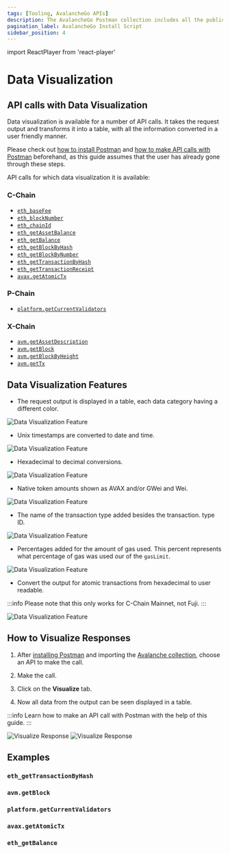 ```yaml
---
tags: [Tooling, AvalancheGo APIs]
description: The AvalancheGo Postman collection includes all the public API calls that are available on AvalancheGo instance, allowing you to quickly issue commands to your node and see the response, without having to copy and paste long and complicated `curl` commands.
pagination_label: AvalancheGo Install Script
sidebar_position: 4
---
```

import ReactPlayer from 'react-player'

# Data Visualization

## API calls with Data Visualization

Data visualization is available for a number of API calls. It takes the request
output and transforms it into a table, with all the information converted in a
user friendly manner.

Please check out
[how to install Postman](../avalanchego-postman-collection/setup#setup) and
[how to make API calls with Postman](../avalanchego-postman-collection/making-api-calls.md)
beforehand, as this guide assumes that the user has already gone through these steps.

API calls for which data visualization it is available:

### C-Chain

* [`eth_baseFee`](../../reference/avalanchego/c-chain/api#eth_basefee)
* [`eth_blockNumber`](https://www.quicknode.com/docs/ethereum/eth_blockNumber)
* [`eth_chainId`](https://www.quicknode.com/docs/ethereum/eth_chainId)
* [`eth_getAssetBalance`](../../reference/avalanchego/c-chain/api#eth_getassetbalance)
* [`eth_getBalance`](https://www.quicknode.com/docs/ethereum/eth_getBalance)
* [`eth_getBlockByHash`](https://www.quicknode.com/docs/ethereum/eth_getBlockByHash)
* [`eth_getBlockByNumber`](https://www.quicknode.com/docs/ethereum/eth_getBlockByNumber)
* [`eth_getTransactionByHash`](https://www.quicknode.com/docs/ethereum/eth_getTransactionByHash)
* [`eth_getTransactionReceipt`](https://www.quicknode.com/docs/ethereum/eth_getTransactionReceipt)
* [`avax.getAtomicTx`](../../reference/avalanchego/c-chain/api#avaxgetatomictx)

### P-Chain

* [`platform.getCurrentValidators`](../../reference/avalanchego/p-chain/api#platformgetcurrentvalidators)

### X-Chain

* [`avm.getAssetDescription`](../../reference/avalanchego/x-chain/api#avmgetassetdescription)
* [`avm.getBlock`](../../reference/avalanchego/x-chain/api#avmgetblock)
* [`avm.getBlockByHeight`](../../reference/avalanchego/x-chain/api#avmgetblockbyheight)
* [`avm.getTx`](../../reference/avalanchego/x-chain/api#avmgettx)

<ReactPlayer playing controls url='/img/postman/postman-23-visuals-video.mov' width="1000px" height="600px"/>



## Data Visualization Features

* The request output is displayed in a table, each data category having a
different color.

![Data Visualization Feature](/img/postman/postman-24-visualization-feature.png)

* Unix timestamps are converted to date and time.

![Data Visualization Feature](/img/postman/postman-25-visualization-feature.png)

* Hexadecimal to decimal conversions.

![Data Visualization Feature](/img/postman/postman-26-visualization-feature.png)

* Native token amounts shown as AVAX and/or GWei and Wei.

![Data Visualization Feature](/img/postman/postman-27-visualization-feature.png)

* The name of the transaction type added besides the transaction.
type ID.

![Data Visualization Feature](/img/postman/postman-28-visualization-feature.png)

* Percentages added for the amount of gas used. This percent represents what percentage
of gas was used our of the `gasLimit`.

![Data Visualization Feature](/img/postman/postman-29-visualization-feature.png)

* Convert the output for atomic transactions from hexadecimal to user readable.

:::info
Please note that this only works for C-Chain Mainnet, not Fuji.
:::


![Data Visualization Feature](/img/postman/postman-30-visualization-feature.png)

## How to Visualize Responses

1. After [installing Postman](../avalanchego-postman-collection/setup#postman-installation)
and importing the [Avalanche collection](../avalanchego-postman-collection/setup#collection-import),
choose an API to make the call. 

2. Make the call. 

3. Click on the **Visualize** tab.

4. Now all data from the output can be seen displayed in a table.

:::info 
Learn how to make an API call with Postman with the help of this guide.
:::

![Visualize Response](/img/postman/postman-31-visualize-response.png)
![Visualize Response](/img/postman/postman-32-visualize-response.png)

## Examples

### `eth_getTransactionByHash`

<ReactPlayer playing controls url='/img/postman/postman-33-visualize-response-example.mov' width="1000px" height="600px"/>

### `avm.getBlock`

<ReactPlayer playing controls url='/img/postman/postman-34-visualize-response-example.mov' width="1000px" height="600px"/>

### `platform.getCurrentValidators`

<ReactPlayer playing controls url='/img/postman/postman-35-visualize-response-example.mov' width="1000px" height="600px"/>

### `avax.getAtomicTx`

<ReactPlayer playing controls url='/img/postman/postman-36-visualize-response-example.mov' width="1000px" height="600px"/>

### `eth_getBalance`

<ReactPlayer playing controls url='/img/postman/postman-36-visualize-response-example.mov' width="1000px" height="600px"/>